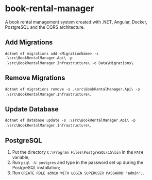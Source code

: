 # book-rental-manager
A book rental management system created with .NET, Angular, Docker, PostgreSQL and the CQRS architecture.

## Add Migrations
`dotnet ef migrations add <MigrationName> -s .\src\BookRentalManager.Api\ -p .\src\BookRentalManager.Infrastructure\ -o Data\Migrations\`.

## Remove Migrations
`dotnet ef migrations remove -s .\src\BookRentalManager.Api\ -p .\src\BookRentalManager.Infrastructure\`.

## Update Database
`dotnet ef database update -s .\src\BookRentalManager.Api\ -p .\src\BookRentalManager.Infrastructure\`.

## PostgreSQL
1. Put the directory `C:\Program Files\PostgreSQL\15\bin` in the `PATH` variable;
2. Run `psql -U postgres` and type in the password set up during the PostgreSQL installation;
3. Run `CREATE ROLE admin WITH LOGIN SUPERUSER PASSWORD 'admin';`.